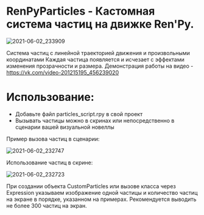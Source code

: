 # RenPyParticles - Кастомная система частиц на движке Ren'Py. 

![2021-06-02_233909](https://user-images.githubusercontent.com/23055740/120534926-d43e6a80-c3fb-11eb-87e7-0bd74cc1f986.png)

Система частиц с линейной траекторией движения и произвольными координатами
Каждая частица появляется и исчезает с эффектами изменения прозрачности и размера.
Демонстрация работы на видео - https://vk.com/video-201215195_456239020

# Использование:
* Добавьте файл particles_script.rpy в свой проект
* Вызывать частицы можно в скринах или непосредственно в сценарии вашей визуальной новеллы

Пример вызова частиц в сценарии:

![2021-06-02_232747](https://user-images.githubusercontent.com/23055740/120533810-91c85e00-c3fa-11eb-91d6-486c727bd1f9.png)

Использование частиц в скрине:

![2021-06-02_232723](https://user-images.githubusercontent.com/23055740/120533899-ab69a580-c3fa-11eb-8930-900940ff2892.png)

При создании объекта CustomParticles или вызове класса через Expression указываем изображение одной частицы и количество частиц на экране в порядке, указанном на примерах. Рекомендуется выводить не более 300 частиц на экран.

